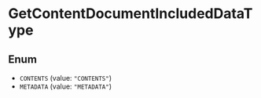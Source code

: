 # GetContentDocumentIncludedDataType

## Enum

* `CONTENTS` (value: `"CONTENTS"`)
* `METADATA` (value: `"METADATA"`)
